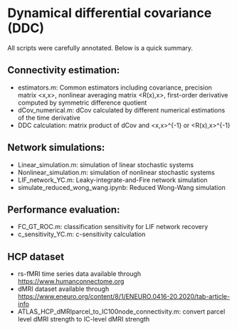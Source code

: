 # Dynamical differential covariance (DDC)
All scripts were carefully annotated. Below is a quick summary.
## Connectivity estimation:
  * estimators.m: Common estimators including covariance, precision matrix <x,x>, nonlinear averaging matrix <R(x),x>, first-order derivative computed by symmetric difference quotient 
  * dCov_numerical.m: dCov calculated by different numerical estimations of the time derivative
  * DDC calculation: matrix product of dCov and  <x,x>^{-1} or <R(x),x>^{-1}
## Network simulations:
  * Linear_simulation.m: simulation of linear stochastic systems
  * Nonlinear_simulation.m: simulation of nonlinear stochastic systems
  * LIF_network_YC.m: Leaky-integrate-and-Fire network simulation
  * simulate_reduced_wong_wang.ipynb: Reduced Wong-Wang simulation
## Performance evaluation: 
* FC_GT_ROC.m: classification sensitivity for LIF network recovery
* c_sensitivity_YC.m: c-sensitivity calculation
## HCP dataset
* rs-fMRI time series data available through https://www.humanconnectome.org
* dMRI dataset available through https://www.eneuro.org/content/8/1/ENEURO.0416-20.2020/tab-article-info
* ATLAS_HCP_dMRIparcel_to_IC100node_connectivity.m: convert parcel level dMRI strength to IC-level dMRI strength
